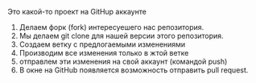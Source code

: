 Это какой-то проект на GitHup аккаунте


1. Делаем форк (fork) интересуешего нас репозитория.
2. Мы делаем git clone для нашей версии этого репозитория.
3. Создаем ветку с предлогаемыми изменениями
4. Производим все изменения только в жтой ветке
5. отправлем эти изменения на свой аккаунт (командой push)
6. В окне на GitHub появляется возможность отправить pull request.

